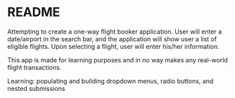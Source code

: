 # README

Attempting to create a one-way flight booker application. User will enter a date/airport in the search bar, and the application will show user a list of eligible flights. Upon selecting a flight, user will enter his/her information.

This app is made for learning purposes and in no way makes any real-world flight transactions. 

Learning:
	populating and building dropdown menus, radio buttons, and nested submissions